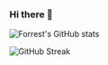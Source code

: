 ### Hi there 👋

<!--
**Lwin2000-dev/Lwin2000-dev** is a ✨ _special_ ✨ repository because its `README.md` (this file) appears on your GitHub profile.

Here are some ideas to get you started:

- 🔭 I’m currently working on ...
- 🌱 I’m currently learning ...
- 👯 I’m looking to collaborate on ...
- 🤔 I’m looking for help with ...
- 💬 Ask me about ...
- 📫 How to reach me: ...
- 😄 Pronouns: ...
- ⚡ Fun fact: ...
-->

![Forrest's GitHub stats](https://github-readme-stats.vercel.app/api?username=lwin2000-dev&show_icons=true&theme=gruvbox)

![GitHub Streak](https://streak-stats.demolab.com?user=lwin2000-dev&theme=gruvbox&border_radius=4.5)
